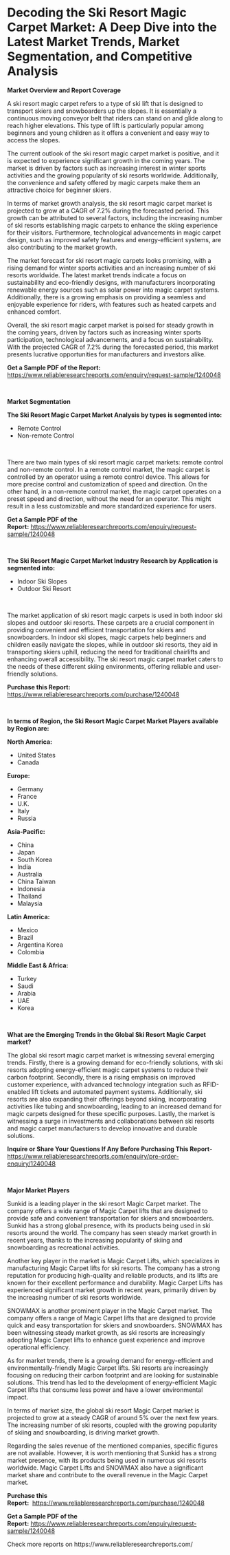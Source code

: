 <p><h1>Decoding the Ski Resort Magic Carpet Market: A Deep Dive into the Latest Market Trends, Market Segmentation, and Competitive Analysis</h1></p><p><strong>Market Overview and Report Coverage</strong></p>
<p><p>A ski resort magic carpet refers to a type of ski lift that is designed to transport skiers and snowboarders up the slopes. It is essentially a continuous moving conveyor belt that riders can stand on and glide along to reach higher elevations. This type of lift is particularly popular among beginners and young children as it offers a convenient and easy way to access the slopes.</p><p>The current outlook of the ski resort magic carpet market is positive, and it is expected to experience significant growth in the coming years. The market is driven by factors such as increasing interest in winter sports activities and the growing popularity of ski resorts worldwide. Additionally, the convenience and safety offered by magic carpets make them an attractive choice for beginner skiers.</p><p>In terms of market growth analysis, the ski resort magic carpet market is projected to grow at a CAGR of 7.2% during the forecasted period. This growth can be attributed to several factors, including the increasing number of ski resorts establishing magic carpets to enhance the skiing experience for their visitors. Furthermore, technological advancements in magic carpet design, such as improved safety features and energy-efficient systems, are also contributing to the market growth.</p><p>The market forecast for ski resort magic carpets looks promising, with a rising demand for winter sports activities and an increasing number of ski resorts worldwide. The latest market trends indicate a focus on sustainability and eco-friendly designs, with manufacturers incorporating renewable energy sources such as solar power into magic carpet systems. Additionally, there is a growing emphasis on providing a seamless and enjoyable experience for riders, with features such as heated carpets and enhanced comfort.</p><p>Overall, the ski resort magic carpet market is poised for steady growth in the coming years, driven by factors such as increasing winter sports participation, technological advancements, and a focus on sustainability. With the projected CAGR of 7.2% during the forecasted period, this market presents lucrative opportunities for manufacturers and investors alike.</p></p>
<p><strong>Get a Sample PDF of the Report:</strong> <a href="https://www.reliableresearchreports.com/enquiry/request-sample/1240048">https://www.reliableresearchreports.com/enquiry/request-sample/1240048</a></p>
<p>&nbsp;</p>
<p><strong>Market Segmentation</strong></p>
<p><strong>The Ski Resort Magic Carpet Market Analysis by types is segmented into:</strong></p>
<p><ul><li>Remote Control</li><li>Non-remote Control</li></ul></p>
<p>&nbsp;</p>
<p><p>There are two main types of ski resort magic carpet markets: remote control and non-remote control. In a remote control market, the magic carpet is controlled by an operator using a remote control device. This allows for more precise control and customization of speed and direction. On the other hand, in a non-remote control market, the magic carpet operates on a preset speed and direction, without the need for an operator. This might result in a less customizable and more standardized experience for users.</p></p>
<p><strong>Get a Sample PDF of the Report:</strong>&nbsp;<a href="https://www.reliableresearchreports.com/enquiry/request-sample/1240048">https://www.reliableresearchreports.com/enquiry/request-sample/1240048</a></p>
<p>&nbsp;</p>
<p><strong>The Ski Resort Magic Carpet Market Industry Research by Application is segmented into:</strong></p>
<p><ul><li>Indoor Ski Slopes</li><li>Outdoor Ski Resort</li></ul></p>
<p>&nbsp;</p>
<p><p>The market application of ski resort magic carpets is used in both indoor ski slopes and outdoor ski resorts. These carpets are a crucial component in providing convenient and efficient transportation for skiers and snowboarders. In indoor ski slopes, magic carpets help beginners and children easily navigate the slopes, while in outdoor ski resorts, they aid in transporting skiers uphill, reducing the need for traditional chairlifts and enhancing overall accessibility. The ski resort magic carpet market caters to the needs of these different skiing environments, offering reliable and user-friendly solutions.</p></p>
<p><strong>Purchase this Report:</strong>&nbsp; <a href="https://www.reliableresearchreports.com/purchase/1240048">https://www.reliableresearchreports.com/purchase/1240048</a></p>
<p>&nbsp;</p>
<p><strong>In terms of Region, the Ski Resort Magic Carpet Market Players available by Region are:</strong></p>
<p>
    <p> <strong> North America: </strong>
        <ul>
            <li>United States</li>
            <li>Canada</li>
        </ul>
        </p> 
    <p> <strong> Europe: </strong>
        <ul>
            <li>Germany</li>
            <li>France</li>
            <li>U.K.</li>
            <li>Italy</li>
            <li>Russia</li>
        </ul>
        </p> 
    <p> <strong> Asia-Pacific: </strong>
        <ul>
            <li>China</li>
            <li>Japan</li>
            <li>South Korea</li>
            <li>India</li>
            <li>Australia</li>
            <li>China Taiwan</li>
            <li>Indonesia</li>
            <li>Thailand</li>
            <li>Malaysia</li>
        </ul>
        </p> 
    <p> <strong> Latin America: </strong>
        <ul>
            <li>Mexico</li>
            <li>Brazil</li>
            <li>Argentina Korea</li>
            <li>Colombia</li>
        </ul>
        </p> 
    <p> <strong> Middle East & Africa: </strong>
        <ul>
            <li>Turkey</li>
            <li>Saudi</li>
            <li>Arabia</li>
            <li>UAE</li>
            <li>Korea</li>
        </ul>
    </p>
    </p>
<p>&nbsp;</p>
<p><strong>What are the Emerging Trends in the Global Ski Resort Magic Carpet market?</strong></p>
<p><p>The global ski resort magic carpet market is witnessing several emerging trends. Firstly, there is a growing demand for eco-friendly solutions, with ski resorts adopting energy-efficient magic carpet systems to reduce their carbon footprint. Secondly, there is a rising emphasis on improved customer experience, with advanced technology integration such as RFID-enabled lift tickets and automated payment systems. Additionally, ski resorts are also expanding their offerings beyond skiing, incorporating activities like tubing and snowboarding, leading to an increased demand for magic carpets designed for these specific purposes. Lastly, the market is witnessing a surge in investments and collaborations between ski resorts and magic carpet manufacturers to develop innovative and durable solutions.</p></p>
<p><strong>Inquire or Share Your Questions If Any Before Purchasing This Report</strong>- <a href="https://www.reliableresearchreports.com/enquiry/pre-order-enquiry/1240048">https://www.reliableresearchreports.com/enquiry/pre-order-enquiry/1240048</a></p>
<p>&nbsp;</p>
<p><strong>Major Market Players</strong></p>
<p><p>Sunkid is a leading player in the ski resort Magic Carpet market. The company offers a wide range of Magic Carpet lifts that are designed to provide safe and convenient transportation for skiers and snowboarders. Sunkid has a strong global presence, with its products being used in ski resorts around the world. The company has seen steady market growth in recent years, thanks to the increasing popularity of skiing and snowboarding as recreational activities.</p><p>Another key player in the market is Magic Carpet Lifts, which specializes in manufacturing Magic Carpet lifts for ski resorts. The company has a strong reputation for producing high-quality and reliable products, and its lifts are known for their excellent performance and durability. Magic Carpet Lifts has experienced significant market growth in recent years, primarily driven by the increasing number of ski resorts worldwide.</p><p>SNOWMAX is another prominent player in the Magic Carpet market. The company offers a range of Magic Carpet lifts that are designed to provide quick and easy transportation for skiers and snowboarders. SNOWMAX has been witnessing steady market growth, as ski resorts are increasingly adopting Magic Carpet lifts to enhance guest experience and improve operational efficiency.</p><p>As for market trends, there is a growing demand for energy-efficient and environmentally-friendly Magic Carpet lifts. Ski resorts are increasingly focusing on reducing their carbon footprint and are looking for sustainable solutions. This trend has led to the development of energy-efficient Magic Carpet lifts that consume less power and have a lower environmental impact.</p><p>In terms of market size, the global ski resort Magic Carpet market is projected to grow at a steady CAGR of around 5% over the next few years. The increasing number of ski resorts, coupled with the growing popularity of skiing and snowboarding, is driving market growth.</p><p>Regarding the sales revenue of the mentioned companies, specific figures are not available. However, it is worth mentioning that Sunkid has a strong market presence, with its products being used in numerous ski resorts worldwide. Magic Carpet Lifts and SNOWMAX also have a significant market share and contribute to the overall revenue in the Magic Carpet market.</p></p>
<p><strong>Purchase this Report:</strong>&nbsp;&nbsp;<a href="https://www.reliableresearchreports.com/purchase/1240048">https://www.reliableresearchreports.com/purchase/1240048</a></p>
<p></p>
<p><strong>Get a Sample PDF of the Report:</strong>&nbsp;<a href="https://www.reliableresearchreports.com/enquiry/request-sample/1240048">https://www.reliableresearchreports.com/enquiry/request-sample/1240048</a></p>
<p>Check more reports on https://www.reliableresearchreports.com/</p>